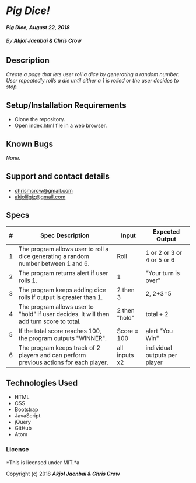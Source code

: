 # _Pig Dice!_

#### _Pig Dice, August 22, 2018_

###### By _**Akjol Jaenbai & Chris Crow**_

## Description

_Create a page that lets user roll a dice by generating a random number. User repeatedly rolls a die until either a 1 is rolled or the user decides to stop._

## Setup/Installation Requirements

* Clone the repository.
* Open index.html file in a web browser.

## Known Bugs

_None._

## Support and contact details
* chrismcrow@gmail.com
* akjolilgiz@gmail.com

## Specs
|#|Spec Description|Input|Expected Output|
|-------|-------|------|------|
|1|The program allows user to roll a dice generating a random number between 1 and 6.|Roll|1 or 2 or 3 or 4 or 5 or 6|
|2|The program returns alert if user rolls 1.|1 |"Your turn is over"|
|3|The program keeps adding dice rolls if output is greater than 1.|2 then 3|2, 2+3=5|
|4|The program allows user to "hold" if user decides. It will then add turn score to total.|2 then "hold"|total + 2|
|5|If the total score reaches 100, the program outputs "WINNER".|Score = 100|alert "You Win"|
|6|The program keeps track of 2 players and can perform previous actions for each player.|all inputs x2|individual outputs per player|


## Technologies Used

* HTML
* CSS
* Bootstrap
* JavaScript
* jQuery
* GitHub
* Atom

### License

*This is licensed under MIT.*a

Copyright (c) 2018 **_Akjol Jaenbai & Chris Crow_**

